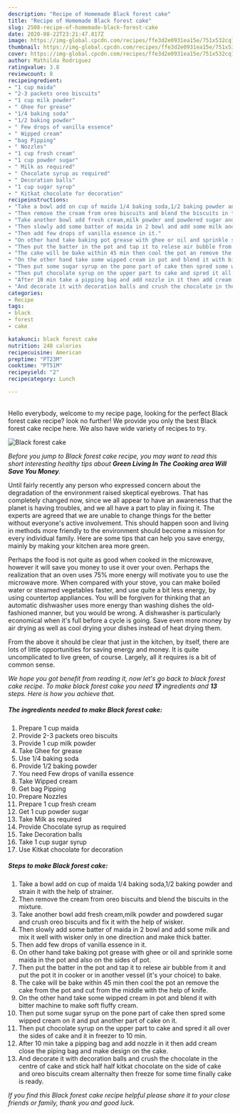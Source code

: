 ```yaml
---
description: "Recipe of Homemade Black forest cake"
title: "Recipe of Homemade Black forest cake"
slug: 2508-recipe-of-homemade-black-forest-cake
date: 2020-08-22T23:21:47.817Z
image: https://img-global.cpcdn.com/recipes/ffe3d2e0931ea15e/751x532cq70/black-forest-cake-recipe-main-photo.jpg
thumbnail: https://img-global.cpcdn.com/recipes/ffe3d2e0931ea15e/751x532cq70/black-forest-cake-recipe-main-photo.jpg
cover: https://img-global.cpcdn.com/recipes/ffe3d2e0931ea15e/751x532cq70/black-forest-cake-recipe-main-photo.jpg
author: Mathilda Rodriguez
ratingvalue: 3.8
reviewcount: 8
recipeingredient:
- "1 cup maida"
- "2-3 packets oreo biscuits"
- "1 cup milk powder"
- " Ghee for grease"
- "1/4 baking soda"
- "1/2 baking powder"
- " Few drops of vanilla essence"
- " Wipped cream"
- "bag Pipping"
- " Nozzles"
- "1 cup fresh cream"
- "1 cup powder sugar"
- " Milk as required"
- " Chocolate syrup as required"
- " Decoration balls"
- "1 cup sugar syrup"
- " Kitkat chocolate for decoration"
recipeinstructions:
- "Take a bowl add on cup of maida 1/4 baking soda,1/2 baking powder and strain it with the help of strainer."
- "Then remove the cream from oreo biscuits and blend the biscuits in the mixture."
- "Take another bowl add fresh cream,milk powder and powdered sugar and crush oreo biscuits and fix it with the help of wisker."
- "Then slowly add some batter of maida in 2 bowl and add some milk and mix it well with wisker only in one direction and make thick batter."
- "Then add few drops of vanilla essence in it."
- "On other hand take baking pot grease with ghee or oil and sprinkle some maida in the pot and also on the sides of pot."
- "Then put the batter in the pot and tap it to relese air bubble from it and put the pot it in cooker or in another vessel (it&#39;s your choice) to bake."
- "The cake will be bake within 45 min then cool the pot an remove the cake from the pot and cut from the middle with the help of knife."
- "On the other hand take some wipped cream in pot and blend it with bitter machine to make soft fluffy cream."
- "Then put some sugar syrup on the pone part of cake then spred some wipped cream on it and put another part of cake on it."
- "Then put chocolate syrup on the upper part to cake and spred it all over the sides of cake and it in freezer to 10 min."
- "After 10 min take a pipping bag and add nozzle in it then add cream close the piping bag and make design on the cake."
- "And decorate it with decoration balls and crush the chocolate in the centre of cake and stick half half kitkat chocolate on the side of cake and oreo biscuits cream alternalty then freeze for some time finally cake is ready."
categories:
- Recipe
tags:
- black
- forest
- cake

katakunci: black forest cake 
nutrition: 248 calories
recipecuisine: American
preptime: "PT23M"
cooktime: "PT51M"
recipeyield: "2"
recipecategory: Lunch

---
```

<br>
Hello everybody, welcome to my recipe page, looking for the perfect Black forest cake recipe? look no further! We provide you only the best Black forest cake recipe here. We also have wide variety of recipes to try.
<br>


![Black forest cake](https://img-global.cpcdn.com/recipes/ffe3d2e0931ea15e/751x532cq70/black-forest-cake-recipe-main-photo.jpg)

<i>Before you jump to Black forest cake recipe, you may want to read this short interesting healthy tips about 
<strong>Green Living In The Cooking area Will Save You Money</strong>.</i>
</br>

Until fairly recently any person who expressed concern about the degradation of the environment raised skeptical eyebrows. That has completely changed now, since we all appear to have an awareness that the planet is having troubles, and we all have a part to play in fixing it. The experts are agreed that we are unable to change things for the better without everyone's active involvement. This should happen soon and living in methods more friendly to the environment should become a mission for every individual family. Here are some tips that can help you save energy, mainly by making your kitchen area more green.

Perhaps the food is not quite as good when cooked in the microwave, however it will save you money to use it over your oven. Perhaps the realization that an oven uses 75% more energy will motivate you to use the microwave more. When compared with your stove, you can make boiled water or steamed vegetables faster, and use quite a bit less energy, by using countertop appliances. You will be forgiven for thinking that an automatic dishwasher uses more energy than washing dishes the old-fashioned manner, but you would be wrong. A dishwasher is particularly economical when it's full before a cycle is going. Save even more money by air drying as well as cool drying your dishes instead of heat drying them.

From the above it should be clear that just in the kitchen, by itself, there are lots of little opportunities for saving energy and money. It is quite uncomplicated to live green, of course. Largely, all it requires is a bit of common sense.


<i>We hope you got benefit from reading it, now let's go back to black forest cake recipe. To make black forest cake you need <strong>17</strong> ingredients and <strong>13</strong> steps. Here is how you achieve that.
</i>

##### The ingredients needed to make Black forest cake:

1. Prepare 1 cup maida
1. Provide 2-3 packets oreo biscuits
1. Provide 1 cup milk powder
1. Take  Ghee for grease
1. Use 1/4 baking soda
1. Provide 1/2 baking powder
1. You need  Few drops of vanilla essence
1. Take  Wipped cream
1. Get bag Pipping
1. Prepare  Nozzles
1. Prepare 1 cup fresh cream
1. Get 1 cup powder sugar
1. Take  Milk as required
1. Provide  Chocolate syrup as required
1. Take  Decoration balls
1. Take 1 cup sugar syrup
1. Use  Kitkat chocolate for decoration


##### Steps to make Black forest cake:

1. Take a bowl add on cup of maida 1/4 baking soda,1/2 baking powder and strain it with the help of strainer.
1. Then remove the cream from oreo biscuits and blend the biscuits in the mixture.
1. Take another bowl add fresh cream,milk powder and powdered sugar and crush oreo biscuits and fix it with the help of wisker.
1. Then slowly add some batter of maida in 2 bowl and add some milk and mix it well with wisker only in one direction and make thick batter.
1. Then add few drops of vanilla essence in it.
1. On other hand take baking pot grease with ghee or oil and sprinkle some maida in the pot and also on the sides of pot.
1. Then put the batter in the pot and tap it to relese air bubble from it and put the pot it in cooker or in another vessel (it&#39;s your choice) to bake.
1. The cake will be bake within 45 min then cool the pot an remove the cake from the pot and cut from the middle with the help of knife.
1. On the other hand take some wipped cream in pot and blend it with bitter machine to make soft fluffy cream.
1. Then put some sugar syrup on the pone part of cake then spred some wipped cream on it and put another part of cake on it.
1. Then put chocolate syrup on the upper part to cake and spred it all over the sides of cake and it in freezer to 10 min.
1. After 10 min take a pipping bag and add nozzle in it then add cream close the piping bag and make design on the cake.
1. And decorate it with decoration balls and crush the chocolate in the centre of cake and stick half half kitkat chocolate on the side of cake and oreo biscuits cream alternalty then freeze for some time finally cake is ready.


<i>If you find this Black forest cake recipe helpful please share it to your close friends or family, thank you and good luck.</i>
